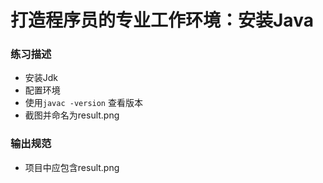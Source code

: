 # 打造程序员的专业工作环境：安装Java

### 练习描述
- 安装Jdk
- 配置环境
- 使用`javac -version` 查看版本
- 截图并命名为result.png


### 输出规范
- 项目中应包含result.png

